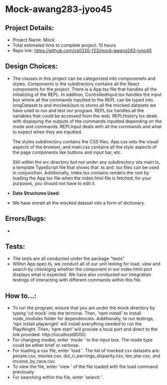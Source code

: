 # Mock-awang283-jyoo45

## Project Details:

- Project Name: Mock
- Total estimated time to complete project: 10 hours
- Repo link: https://github.com/cs0320-f23/mock-awang283-jyoo45

## Design Choices:

- The classes in this project can be categorized into componenets and styles.
  Components is the subdirectory contains all the React components for the project. There is a App.tsx file that handles all the initializing of the REPL. In addition, ControlledInput.tsx handles the input box where all the commands inputted to the REPL can be typed into. longDataset.ts and mockedJson.ts stores all the mocked datasets we have used to run and test our program. REPL.tsx handles all the variables that could be accessed from the web. REPLHistory.tsx deals with displaying the outputs of the commands inputted depending on the mode and commands. REPLInput deals with all the commands and what to expect when they are inputted.

  The styles subdirectory contains the CSS files. App.css sets the visual aspects of the browser, and main.css contains all the style aspects of the page components like buttons and input bar, etc.

  Still within the src directory but not under any subdirectory sits main.ts, a template TypeScript file that shows that .ts and .tsx files can be used in conjunction. Additionally, index.tsx contains renders the root by loading the App.tsx file when the index.html file is fetched; for your purposes, you should not have to edit it.

- **Data Structures Used:**
- We have stored all the mocked dataset into a form of dictionary.

## Errors/Bugs:

-

## Tests:

- The tests are all conducted under the package "tests"
- Within App.spec.ts, we conduct all of our unit testing for load, view and search by checkigng whether the component in our index.html port displays what is expected. We have also conducted our integration testings of interacting with different commands within this file.

## How to...:

- To run the program, ensure that you are under the mock directory by typing 'cd mock' into the terminal. Then, 'npm install' to install node_modules folder for dependencies. Additionally, to run testings, 'npx install playwright' will install everything needed to run the PlayWright. Then, 'npm start' will provide a local port and direct to the link provided: http://localhost8000/.
- For changing modes, enter 'mode <mode type>' to the input box. The mode type could be either brief or verbose.
- For loading a csv file, enter 'load <CSV file name>'. The list of mocked csv datasets are: people.csv, movies.csv, dol_ri_earnings_disparity.csv, ten_star.csv, and income_by_race.csv.
- To view the file, enter 'view <CSV file name>' of the file loaded with the load command previously
- For searching within the file, enter 'search <column name or index> <value>'.
